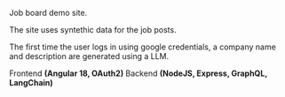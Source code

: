 Job board demo site. 

The site uses syntethic data for the job posts.

The first time the user logs in using google credentials, a company name and description are generated using a LLM. 

Frontend **(Angular 18, OAuth2)**
Backend **(NodeJS, Express, GraphQL, LangChain)**
